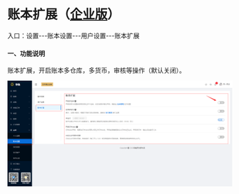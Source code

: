 # 账本扩展（<u>企业版</u>）

入口：设置---账本设置---用户设置---账本扩展

#### 一、功能说明

账本扩展，开启账本多仓库，多货币，审核等操作（默认关闭）。

![PNG](..\image\账本设置\04-账本扩展01.jpg)



